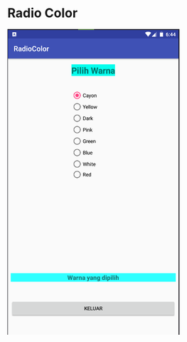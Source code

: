 # Radio Color
![alt text](https://github.com/rizalagus26rpl/Radio-Color/blob/master/Radio%20Color.PNG?raw=true)

